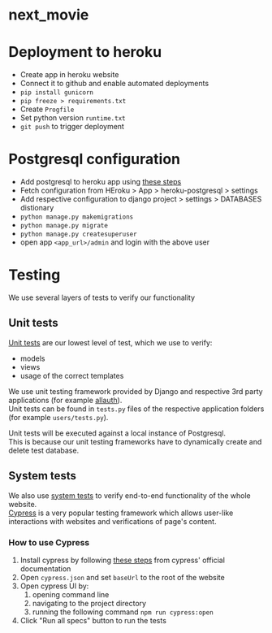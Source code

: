 # next_movie

# Deployment to heroku

* Create app in heroku website
* Connect it to github and enable automated deployments
* `pip install gunicorn`
* `pip freeze > requirements.txt`
* Create `Progfile`
* Set python version `runtime.txt`
* `git push` to trigger deployment

# Postgresql configuration

* Add postgresql to heroku app using [these steps](https://devcenter.heroku.com/articles/heroku-postgresql#provisioning-heroku-postgres)
* Fetch configuration from HEroku > App > heroku-postgresql > settings
* Add respective configuration to django project > settings > DATABASES distionary
* `python manage.py makemigrations`
* `python manage.py migrate`
* `python manage.py createsuperuser`
* open app `<app_url>/admin` and login with the above user

# Testing

We use several layers of tests to verify our functionality

## Unit tests

[Unit tests](https://en.wikipedia.org/wiki/Unit_testing) are our lowest level of test, which we use to verify:
 * models
 * views
 * usage of the correct templates

We use unit testing framework provided by Django and respective 3rd party applications (for example [allauth](https://django-allauth.readthedocs.io/)).<br>
Unit tests can be found in `tests.py` files of the respective application folders (for example `users/tests.py`).

Unit tests will be executed against a local instance of Postgresql.<br>
This is because our unit testing frameworks have to dynamically create and delete test database.

## System tests

We also use [system tests](https://en.wikipedia.org/wiki/System_testing) to verify end-to-end functionality of the whole website.<br>
[Cypress](https://www.cypress.io/) is a very popular testing framework which allows user-like interactions with websites and verifications of page's content.


### How to use Cypress

1. Install cypress by following [these steps](https://docs.cypress.io/guides/getting-started/installing-cypress.html#System-requirements) from cypress' official documentation
2. Open `cypress.json` and set `baseUrl` to the root of the website
3. Open cypress UI by:
   1. opening command line
   2. navigating to the project directory
   3. running the following command `npm run cypress:open`
4. Click "Run all specs"  button to run the tests
